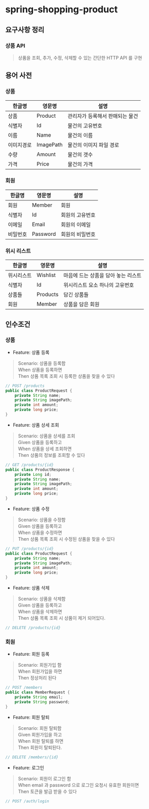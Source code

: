 # spring-shopping-product

## 요구사항 정리

### 상품 API

> 상품을 조회, 추가, 수정, 삭제할 수 있는 간단한 HTTP API 를 구현

## 용어 사전

### 상품

| 한글명   | 영문명       | 설명                |
|-------|-----------|-------------------|
| 상품    | Product   | 관리자가 등록해서 판매되는 물건 |
| 식별자   | Id        | 물건의 고유번호          |
| 이름    | Name      | 물건의 이름            |
| 이미지경로 | ImagePath | 물건의 이미지 파일 경로     |
| 수량    | Amount    | 물건의 갯수            |
| 가격    | Price     | 물건의 가격            |

### 회원

| 한글명  | 영문명      | 설명       |
|------|----------|----------|
| 회원   | Member   | 회원       |
| 식별자  | Id       | 회원의 고유번호 |
| 이메일  | Email    | 회원의 이메일  |
| 비밀번호 | Password | 회원의 비밀번호 |

### 위시 리스트

| 한글명   | 영문명      | 설명                   |
|-------|----------|----------------------|
| 위시리스트 | Wishlist | 마음에 드는 상품을 담아 놓는 리스트 |
| 식별자   | Id       | 위시리스트 요소 하나의 고유번호    |
| 상품들   | Products | 담긴 상품들               |
| 회원    | Member   | 상품을 담은 회원            |

## 인수조건

### 상품

- Feature: 상품 등록

> Scenario: 상품을 등록함<br>
> When 상품을 등록하면<br>
> Then 상품 목록 조회 시 등록한 상품을 찾을 수 있다<br>

```java
// POST /products
public class ProductRequest {
    private String name;
    private String imagePath;
    private int amount;
    private long price;
}
```

- Feature: 상품 상세 조회

> Scenario: 상품을 상세를 조회<br>
> Given 상품을 등록하고<br>
> When 상품을 상세 조회하면<br>
> Then 상품의 정보를 조회할 수 있다<br>

```java
// GET /products/{id}
public class ProductResponse {
    private Long id;
    private String name;
    private String imagePath;
    private int amount;
    private long price;
}
```

- Feature: 상품 수정

> Scenario: 상품을 수정함<br>
> Given 상품을 등록하고<br>
> When 상품을 수정하면<br>
> Then 상품 목록 조회 시 수정된 상품을 찾을 수 있다<br>

```java
// PUT /products/{id}
public class ProductRequest {
    private String name;
    private String imagePath;
    private int amount;
    private long price;
}
```

- Feature: 상품 삭제

> Scenario: 상품을 삭제함<br>
> Given 상품을 등록하고<br>
> When 상품을 삭제하면<br>
> Then 상품 목록 조회 시 상품이 제거 되어있다.<br>

```java
// DELETE /products/{id}
```

### 회원

- Feature: 회원 등록

> Scenario: 회원가입 함<br>
> When 회원가입을 하면<br>
> Then 정상처리 된다<br>

```java
// POST /members
public class MemberRequest {
    private String email;
    private String password;
}
```

- Feature: 회원 탈퇴

> Scenario: 회원 탈퇴함<br>
> Given 회원가입을 하고<br>
> When 회원 탈퇴를 하면<br>
> Then 회원이 탈퇴된다.<br>

```java
// DELETE /members/{id}
```

- Feature: 로그인

> Scenario: 회원이 로그인 함<br>
> When email 과 password 으로 로그인 요청시 유효한 회원이면<br>
> Then 토큰을 발급 받을 수 있다

```java
// POST /auth/login
```
